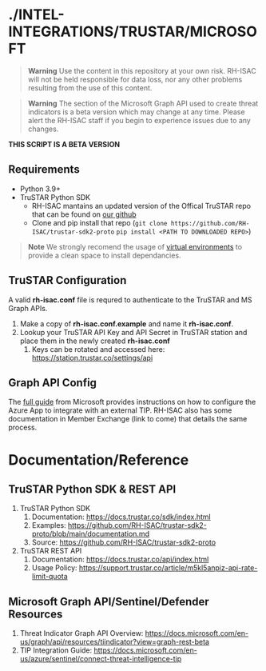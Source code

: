 # ./INTEL-INTEGRATIONS/TRUSTAR/MICROSOFT
> **Warning**
> Use the content in this repository at your own risk. RH-ISAC will not be held responsible for data loss, nor any other problems resulting from the use of this content.

> **Warning**
> The section of the Microsoft Graph API used to create threat indicators is a beta version which may change at any time. Please alert the RH-ISAC staff if you begin to experience issues due to any changes. 

**THIS SCRIPT IS A BETA VERSION**

## Requirements
- Python 3.9+
- TruSTAR Python SDK
   - RH-ISAC mantains an updated version of the Offical TruSTAR repo that can be found on [our github](https://github.com/RH-ISAC/trustar-sdk2-proto)
   - Clone and pip install that repo (`git clone https://github.com/RH-ISAC/trustar-sdk2-proto` `pip install <PATH TO DOWNLOADED REPO>`)

> **Note**
> We strongly recomend the usage of [virtual environments](https://docs.python.org/3/library/venv.html) to provide a clean space to install dependancies.

## TruSTAR Configuration
A valid **rh-isac.conf** file is requred to authenticate to the TruSTAR and MS Graph APIs.
1. Make a copy of **rh-isac.conf.example** and name it **rh-isac.conf**.
2. Lookup your TruSTAR API Key and API Secret in TruSTAR station and place them in the newly created **rh-isac.conf**
   1. Keys can be rotated and accessed here: https://station.trustar.co/settings/api

## Graph API Config
The [full guide](https://docs.microsoft.com/en-us/azure/sentinel/connect-threat-intelligence-tip) from Microsoft provides instructions on how to configure the Azure App to integrate with an external TIP. RH-ISAC also has some documentation in Member Exchange (link to come) that details the same process.

# Documentation/Reference
## TruSTAR Python SDK & REST API
1. TruSTAR Python SDK
   1. Documentation: https://docs.trustar.co/sdk/index.html
   2. Examples: https://github.com/RH-ISAC/trustar-sdk2-proto/blob/main/documentation.md
   3. Source: https://github.com/RH-ISAC/trustar-sdk2-proto
2. TruSTAR REST API
   1. Documentation: https://docs.trustar.co/api/index.html
   2. Usage Policy: https://support.trustar.co/article/m5kl5anpiz-api-rate-limit-quota

## Microsoft Graph API/Sentinel/Defender Resources
1. Threat Indicator Graph API Overview: https://docs.microsoft.com/en-us/graph/api/resources/tiindicator?view=graph-rest-beta
2. TIP Integration Guide: https://docs.microsoft.com/en-us/azure/sentinel/connect-threat-intelligence-tip

